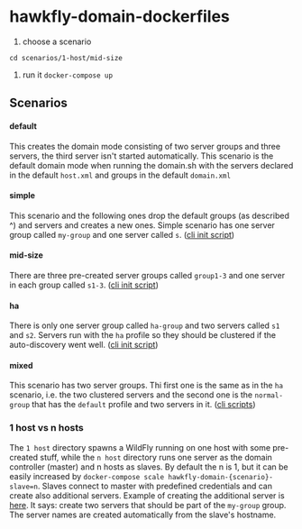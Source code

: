 # hawkfly-domain-dockerfiles

1. choose a scenario

  `cd scenarios/1-host/mid-size`
1. run it
  `docker-compose up`
  
## Scenarios

#### default
This creates the domain mode consisting of two server groups and three servers, the third server isn't started automatically. This scenario is the default domain mode when running the domain.sh with the servers declared in the default `host.xml` and groups in the default `domain.xml`

#### simple
This scenario and the following ones drop the default groups (as described ^) and servers and creates a new ones. Simple scenario has one server group called `my-group` and one server called `s`. ([cli init script](https://github.com/Jiri-Kremser/hawkfly-domain-dockerfiles/blob/master/images/master/01-small-domain/init/01-create-domain.cli))

#### mid-size
There are three pre-created server groups called `group1-3` and one server in each group called `s1-3`. ([cli init script](https://github.com/Jiri-Kremser/hawkfly-domain-dockerfiles/blob/master/images/master/02-mid-size-domain/init/01-create-domain.cli))

#### ha
There is only one server group called `ha-group` and two servers called `s1` and `s2`. Servers run with the `ha` profile so they should be clustered if the auto-discovery went well. ([cli init script](https://github.com/Jiri-Kremser/hawkfly-domain-dockerfiles/blob/master/images/master/03-ha-domain/init/01-create-domain.cli))

#### mixed
This scenario has two server groups. Thi first one is the same as in the `ha` scenario, i.e. the two clustered servers and the second one is the `normal-group` that has the `default` profile and two servers in it. ([cli scripts](https://github.com/Jiri-Kremser/hawkfly-domain-dockerfiles/tree/master/images/master/04-mixed-domain/init)) 

### 1 host vs n hosts
The `1 host` directory spawns a WildFly running on one host with some pre-created stuff, while the `n host` directory runs one server as the domain controller (master) and n hosts as slaves. By default the n is 1, but it can be easily increased by `docker-compose scale hawkfly-domain-{scenario}-slave=n`. Slaves connect to master with predefined credentials and can create also additional servers. Example of creating the additional server is [here](https://github.com/Jiri-Kremser/hawkfly-domain-dockerfiles/blob/master/scenarios/n-hosts/simple/docker-compose.yml#L23). It says: create two servers that should be part of the `my-group` group. The server names are created automatically from the slave's hostname.
